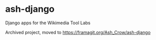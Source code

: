 # ash-django
Django apps for the Wikimedia Tool Labs

Archived project, moved to https://framagit.org/Ash_Crow/ash-django
